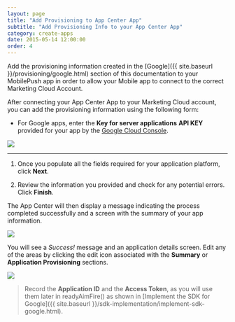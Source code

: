 ```yaml
---
layout: page
title: "Add Provisioning to App Center App"
subtitle: "Add Provisioning Info to your App Center App"
category: create-apps
date: 2015-05-14 12:00:00
order: 4
---
```

Add the provisioning information created in the [Google]({{ site.baseurl }}/provisioning/google.html) section of this documentation to your MobilePush app in order to allow your Mobile app to connect to the correct Marketing Cloud Account.

After connecting your App Center App to your Marketing Cloud account, you can add the provisioning information using the following form:

* For Google apps, enter the **Key for server applications** **API KEY** provided for your app by the <a href="https://console.developers.google.com/" target="_blank">Google Cloud Console</a>.

<img class="img-responsive" src="{{ site.baseurl }}/assets/CreateNewMobilePushAppsClients.png" />

___
1. Once you populate all the fields required for your application platform, click **Next**.

1. Review the information you provided and check for any potential errors. Click **Finish**.<br/>

The App Center will then display a message indicating the process completed successfully and a screen with the summary of your app information.

<img class="img-responsive" src="{{ site.baseurl }}/assets/Summary.png" /><br/>

You will see a _Success!_ message and an application details screen. Edit any of the areas by clicking the edit icon associated with the **Summary** or **Application Provisioning** sections.<br/>

<img class="img-responsive" src="{{ site.baseurl }}/assets/exampleAppSuccess.png" /><br/>

> Record the **Application ID** and the **Access Token**, as you will use them later in readyAimFire() as shown in [Implement the SDK for Google]({{ site.baseurl }}/sdk-implementation/implement-sdk-google.html).

